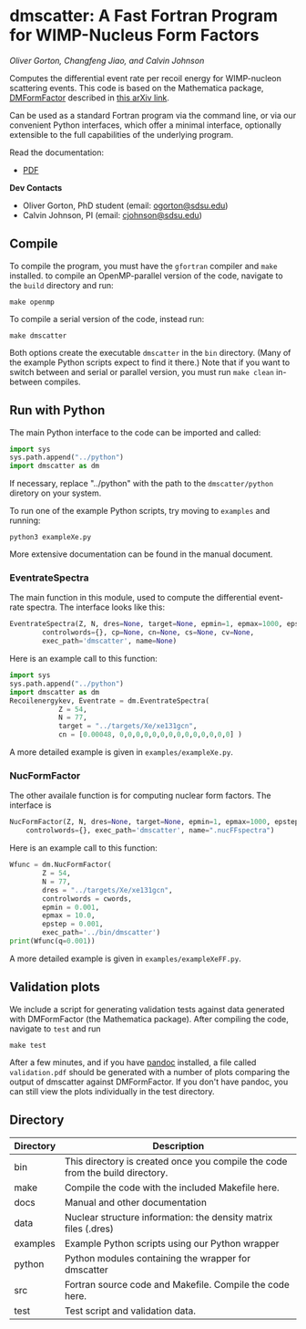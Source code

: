# dmscatter: A Fast Fortran Program for WIMP-Nucleus Form Factors
*Oliver Gorton, Changfeng Jiao, and Calvin Johnson*

Computes the differential event rate per recoil energy for WIMP-nucleon
scattering events. This code is based on the Mathematica package,
[DMFormFactor](https://www.ocf.berkeley.edu/~nanand/software/dmformfactor/)
described in [this arXiv link](https://arxiv.org/abs/1308.6288).

Can be used as a standard Fortran program via the command line, or via our
convenient Python interfaces, which offer a minimal interface, optionally 
extensible to the full capabilities of the underlying program.

Read the documentation:
* [PDF](docs/dmscatter_User_Manual.pdf)

**Dev Contacts**

* Oliver Gorton, PhD student (email: ogorton@sdsu.edu)
* Calvin Johnson, PI (email: cjohnson@sdsu.edu)

## Compile
To compile the program, you must have the `gfortran` compiler and `make`
installed. to compile an OpenMP-parallel version of the code, navigate to the 
`build` directory and run:

    make openmp

To compile a serial version of the code, instead run:

    make dmscatter

Both options create the executable `dmscatter` in the `bin` directory. (Many
of the example Python scripts expect to find it there.) Note that if you want to
switch between and serial or parallel version, you must run `make clean`
in-between compiles.

## Run with Python
The main Python interface to the code can be imported and called:
```Python
import sys
sys.path.append("../python")
import dmscatter as dm
```
If necessary, replace "../python" with the path to the `dmscatter/python` diretory on your
system.

To run one of the example Python scripts, try moving to `examples` and running:

    python3 exampleXe.py

More extensive documentation can be found in the manual document.

### EventrateSpectra
The main function in this module, used to compute the differential event-rate
spectra. The interface looks like this:
```Python
EventrateSpectra(Z, N, dres=None, target=None, epmin=1, epmax=1000, epstep=1,
        controlwords={}, cp=None, cn=None, cs=None, cv=None,
        exec_path='dmscatter', name=None)
```
Here is an example call to this function:
```Python
import sys
sys.path.append("../python")
import dmscatter as dm
Recoilenergykev, Eventrate = dm.EventrateSpectra(
            Z = 54,
            N = 77,
            target = "../targets/Xe/xe131gcn",
            cn = [0.00048, 0,0,0,0,0,0,0,0,0,0,0,0,0,0] )
```
A more detailed example is given in `examples/exampleXe.py`.

### NucFormFactor
The other availale function is for computing nuclear form factors. The interface
is
```Python
NucFormFactor(Z, N, dres=None, target=None, epmin=1, epmax=1000, epstep=1,
    controlwords={}, exec_path='dmscatter', name=".nucFFspectra")
```
Here is an example call to this function:
```Python
Wfunc = dm.NucFormFactor(
        Z = 54,
        N = 77,
        dres = "../targets/Xe/xe131gcn",
        controlwords = cwords,
        epmin = 0.001,
        epmax = 10.0,
        epstep = 0.001,
        exec_path='../bin/dmscatter')
print(Wfunc(q=0.001))
```
A more detailed example is given in `examples/exampleXeFF.py`.

## Validation plots
We include a script for generating validation tests against data generated with
DMFormFactor (the Mathematica package). After compiling the code, navigate to
`test` and run

    make test

After a few minutes, and if you have [pandoc](https://pandoc.org/index.html) 
installed, a file called `validation.pdf` should be generated with a number of
plots comparing the output of dmscatter against DMFormFactor. If you don't
have pandoc, you can still view the plots individually in the test directory. 

## Directory

| Directory | Description |
| --------- | ----------- |
| bin       | This directory is created once you compile the code from the build directory. |
| make      | Compile the code with the included Makefile here. |
| docs      | Manual and other documentation | 
| data      | Nuclear structure information: the density matrix files (.dres) |
| examples  | Example Python scripts using our Python wrapper |
| python    | Python modules containing the wrapper for dmscatter |
| src       | Fortran source code and Makefile. Compile the code here. |
| test      | Test script and validation data. |
